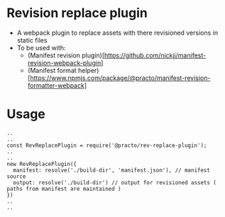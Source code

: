 # Revision replace plugin
- A webpack plugin to replace assets with there revisioned versions in static files
- To be used with:
  - (Manifest revision plugin)[https://github.com/nickjj/manifest-revision-webpack-plugin]
  - (Manifest format helper)[https://www.npmjs.com/package/@practo/manifest-revision-formatter-webpack]

# Usage
```
..
..
const RevReplacePlugin = require('@practo/rev-replace-plugin');
..
..
new RevReplacePlugin({
  manifest: resolve('./build-dir', 'manifest.json'), // manifest source
  output: resolve('./build-dir') // output for revisioned assets ( paths from manifest are maintained )
})
..
..

```
